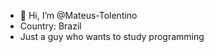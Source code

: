 - 👋 Hi, I’m @Mateus-Tolentino
- Country: Brazil 
- Just a guy who wants to study programming


<!---
Mateus-Tolentino/Mateus-Tolentino is a ✨ special ✨ repository because its `README.md` (this file) appears on your GitHub profile.
You can click the Preview link to take a look at your changes.
--->
